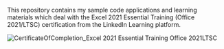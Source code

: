 This repository contains my sample code applications and learning materials which deal with the Excel 2021 Essential Training (Office 2021/LTSC) certification from the LinkedIn Learning platform.


![CertificateOfCompletion_Excel 2021 Essential Training Office 2021LTSC](https://github.com/jenansaadatmand/LinkedIn_Learning-/assets/153618882/e45c379c-21c2-4fe0-9624-2e203bed79c6)
